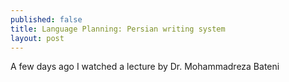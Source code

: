 ```yaml
---
published: false
title: Language Planning: Persian writing system
layout: post
---
```

A few days ago I watched a lecture by Dr. Mohammadreza Bateni